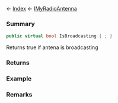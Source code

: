 ← [Index](Api-Index) ← [IMyRadioAntenna](Sandbox.ModAPI.Ingame.IMyRadioAntenna)

### Summary

```csharp
public virtual bool IsBroadcasting { ; }
```

Returns true if antena is broadcasting

### Returns

### Example

### Remarks


